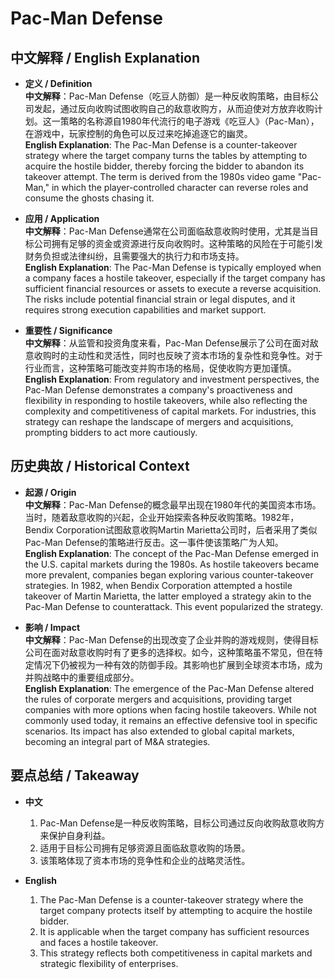 # Pac-Man Defense

## 中文解释 / English Explanation

* **定义 / Definition**  
  **中文解释**：Pac-Man Defense（吃豆人防御）是一种反收购策略，由目标公司发起，通过反向收购试图收购自己的敌意收购方，从而迫使对方放弃收购计划。这一策略的名称源自1980年代流行的电子游戏《吃豆人》（Pac-Man），在游戏中，玩家控制的角色可以反过来吃掉追逐它的幽灵。  
  **English Explanation**: The Pac-Man Defense is a counter-takeover strategy where the target company turns the tables by attempting to acquire the hostile bidder, thereby forcing the bidder to abandon its takeover attempt. The term is derived from the 1980s video game "Pac-Man," in which the player-controlled character can reverse roles and consume the ghosts chasing it.

* **应用 / Application**  
  **中文解释**：Pac-Man Defense通常在公司面临敌意收购时使用，尤其是当目标公司拥有足够的资金或资源进行反向收购时。这种策略的风险在于可能引发财务负担或法律纠纷，且需要强大的执行力和市场支持。  
  **English Explanation**: The Pac-Man Defense is typically employed when a company faces a hostile takeover, especially if the target company has sufficient financial resources or assets to execute a reverse acquisition. The risks include potential financial strain or legal disputes, and it requires strong execution capabilities and market support.

* **重要性 / Significance**  
  **中文解释**：从监管和投资角度来看，Pac-Man Defense展示了公司在面对敌意收购时的主动性和灵活性，同时也反映了资本市场的复杂性和竞争性。对于行业而言，这种策略可能改变并购市场的格局，促使收购方更加谨慎。  
  **English Explanation**: From regulatory and investment perspectives, the Pac-Man Defense demonstrates a company's proactiveness and flexibility in responding to hostile takeovers, while also reflecting the complexity and competitiveness of capital markets. For industries, this strategy can reshape the landscape of mergers and acquisitions, prompting bidders to act more cautiously.

## 历史典故 / Historical Context

* **起源 / Origin**  
  **中文解释**：Pac-Man Defense的概念最早出现在1980年代的美国资本市场。当时，随着敌意收购的兴起，企业开始探索各种反收购策略。1982年，Bendix Corporation试图敌意收购Martin Marietta公司时，后者采用了类似Pac-Man Defense的策略进行反击。这一事件使该策略广为人知。  
  **English Explanation**: The concept of the Pac-Man Defense emerged in the U.S. capital markets during the 1980s. As hostile takeovers became more prevalent, companies began exploring various counter-takeover strategies. In 1982, when Bendix Corporation attempted a hostile takeover of Martin Marietta, the latter employed a strategy akin to the Pac-Man Defense to counterattack. This event popularized the strategy.

* **影响 / Impact**  
  **中文解释**：Pac-Man Defense的出现改变了企业并购的游戏规则，使得目标公司在面对敌意收购时有了更多的选择权。如今，这种策略虽不常见，但在特定情况下仍被视为一种有效的防御手段。其影响也扩展到全球资本市场，成为并购战略中的重要组成部分。  
  **English Explanation**: The emergence of the Pac-Man Defense altered the rules of corporate mergers and acquisitions, providing target companies with more options when facing hostile takeovers. While not commonly used today, it remains an effective defensive tool in specific scenarios. Its impact has also extended to global capital markets, becoming an integral part of M&A strategies.

## 要点总结 / Takeaway

* **中文**  
  1. Pac-Man Defense是一种反收购策略，目标公司通过反向收购敌意收购方来保护自身利益。
  2. 适用于目标公司拥有足够资源且面临敌意收购的场景。
  3. 该策略体现了资本市场的竞争性和企业的战略灵活性。

* **English**  
  1. The Pac-Man Defense is a counter-takeover strategy where the target company protects itself by attempting to acquire the hostile bidder.
  2. It is applicable when the target company has sufficient resources and faces a hostile takeover.
  3. This strategy reflects both competitiveness in capital markets and strategic flexibility of enterprises.